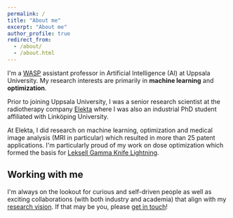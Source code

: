 ```yaml
---
permalink: /
title: "About me"
excerpt: "About me"
author_profile: true
redirect_from: 
  - /about/
  - /about.html
---
```


I'm a [WASP](https://wasp-sweden.org/) assistant professor in Artificial Intelligence (AI) at Uppsala University. My research interests are primarily in **machine learning** and **optimization**.

Prior to joining Uppsala University, I was a senior research scientist at the radiotherapy company [Elekta](www.elekta.com) where I was also an industrial PhD student affiliated with Linköping University.

At Elekta, I did research on machine learning, optimization and medical image analysis (MRI in particular) which resulted in more than 25 patent applications. I'm particularly proud of my work on dose optimization which formed the basis for [Leksell Gamma Knife Lightning](https://www.elekta.com/radiosurgery/leksell-gamma-knife-lightning/).


## Working with me
I'm always on the lookout for curious and self-driven people as well as exciting collaborations (with both industry and academia) that align with my [research vision](/research/). If that may be you, please [get in touch](/contact/)!